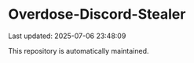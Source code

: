 # Overdose-Discord-Stealer

Last updated: 2025-07-06 23:48:09

This repository is automatically maintained.

